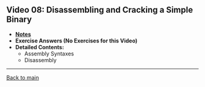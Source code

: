 ## Video 08: Disassembling and Cracking a Simple Binary

- **[Notes](notes.md)**
- **Exercise Answers (No Exercises for this Video)**
- **Detailed Contents:**
  - Assembly Syntaxes
  - Disassembly

---
 
[Back to main](https://github.com/rot0xd/SecurityTube/blob/master/SGDE/README.md)
